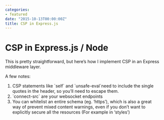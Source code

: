 ```yaml
---
categories:
- featured
date: "2015-10-13T00:00:00Z"
title: CSP in Express.js
---
```


CSP in Express.js / Node
========================

This is pretty straightforward, but here’s how I implement CSP in an Express middleware layer.

A few notes:

1.  CSP statements like \`self\` and \`unsafe-eval\`need to include the single quotes in the header, so you’ll need to escape them.
2.  \`connect-src\` are your websocket endpoints
3.  You can whitelist an entire schema (eg. ‘https’), which is also a great way of prevent mixed content warnings, even if you don’t want to explicitly secure all the resources (For example in ‘styles’)
